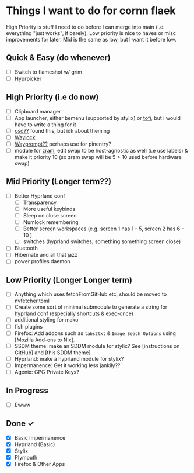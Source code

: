 # Things I want to do for cornn flaek

High Priority is stuff I need to do before I can merge into main (i.e. everything "just works", if barely). Low priority
is nice to haves or misc improvements for later. Mid is the same as low, but I want it before low.

## Quick & Easy (do whenever)

- [ ] Switch to flameshot w/ grim
- [ ] Hyprpicker

## High Priority (i.e do now)

- [ ] Clipboard manager
- [ ] App launcher, either bemenu (supported by stylix) or [tofi](https://github.com/philj56/tofi), but i would have to
      write a thing for it
- [ ] [osd??](https://github.com/ErikReider/SwayOSD) found this, but idk about theming
- [ ] [Waylock](https://github.com/ifreund/waylock)
- [ ] [Wayprompt??](https://git.sr.ht/~leon_plickat/wayprompt) perhaps use for pinentry?
- [ ] module for [zram](https://github.com/NixOS/nixpkgs/blob/master/nixos/modules/config/zram.nix), edit swap to be
      host-agnostic as well (i.e use labels) & make it priority 10 (so zram swap will be 5 > 10 used before hardware swap)

## Mid Priority (Longer term??)

- [ ] Better Hyprland conf
  - [ ] Transparency
  - [ ] More useful keybinds
  - [ ] Sleep on close screen
  - [ ] Numlock remembering
  - [ ] Better screen workspaces (e.g. screen 1 has 1 - 5, screen 2 has 6 - 10 )
  - [ ] switches (hyprland switches, something something screen close)
- [ ] Bluetooth
- [ ] Hibernate and all that jazz
- [ ] power profiles daemon

## Low Priority (Longer Longer term)

- [ ] Anything which uses fetchFromGitHub etc, should be moved to nvfetcher.toml
- [ ] Create some sort of minimal submodule to generate a string for hyprland conf (especially shortcuts & exec-once)
- [ ] additional styling for mako
- [ ] fish plugins
- [ ] Firefox: Add addons such as `tabs2txt` & `Image Seach Options` using [Mozilla Add-ons to Nix].
- [ ] SSDM theme: make an SDDM module for stylix? See [instructions on GitHub] and [this SDDM theme].
- [ ] Hyprland: make a hyprland module for stylix?
- [ ] Impermanence: Get it working less jankily??
- [ ] Agenix: GPG Private Keys?

## In Progress

- [ ] Ewww

## Done ✓

- [x] Basic Impermanence
- [x] Hyprland (Basic)
- [x] Stylix
- [x] Plymouth
- [x] Firefox & Other Apps
